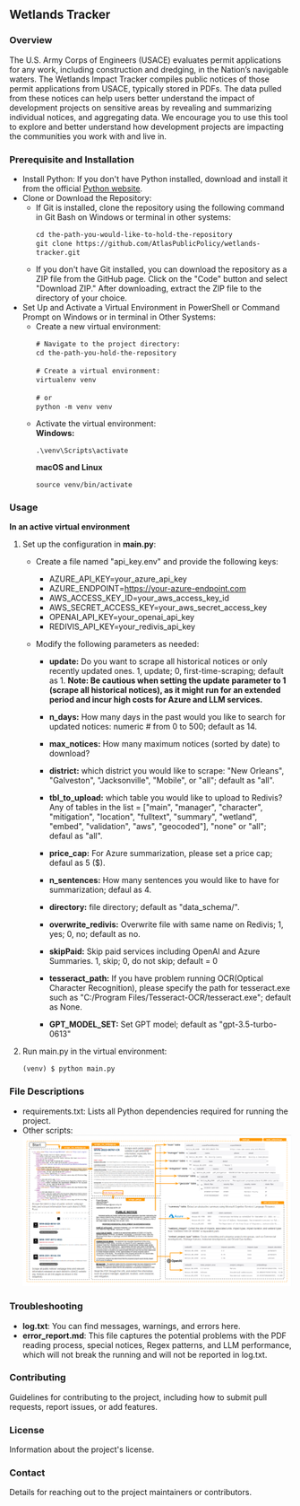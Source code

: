 ## Wetlands Tracker
### Overview
The U.S. Army Corps of Engineers (USACE) evaluates permit applications for any work, including construction and dredging, in the Nation’s navigable waters. The Wetlands Impact Tracker compiles public notices of those permit applications from USACE, typically stored in PDFs. The data pulled from these notices can help users better understand the impact of development projects on sensitive areas by revealing and summarizing individual notices, and aggregating data. We encourage you to use this tool to explore and better understand how development projects are impacting the communities you work with and live in.

### Prerequisite and Installation
* Install Python: If you don't have Python installed, download and install it from the official [Python website](https://www.python.org/downloads/).
* Clone or Download the Repository:
   * If Git is installed, clone the repository using the following command in Git Bash on Windows or terminal in other systems:
      ```
      cd the-path-you-would-like-to-hold-the-repository
      git clone https://github.com/AtlasPublicPolicy/wetlands-tracker.git
      ```
   * If you don't have Git installed, you can download the repository as a ZIP file from the GitHub page. Click on the "Code" button and select "Download ZIP." After downloading, extract the ZIP file to the directory of your choice.
* Set Up and Activate a Virtual Environment in PowerShell or Command Prompt on Windows or in terminal in Other Systems:
   * Create a new virtual environment:
      ```
      # Navigate to the project directory:
      cd the-path-you-hold-the-repository

      # Create a virtual environment:
      virtualenv venv

      # or
      python -m venv venv
      ```
   * Activate the virtual environment:<br>
     __Windows:__
     ```
     .\venv\Scripts\activate
     ```
     __macOS and Linux__
     ```
     source venv/bin/activate
     ```

### Usage
__In an active virtual environment__
1. Set up the configuration in __main.py__:
   * Create a file named "api_key.env" and provide the following keys:
     * AZURE_API_KEY=your_azure_api_key
     * AZURE_ENDPOINT=https://your-azure-endpoint.com
     * AWS_ACCESS_KEY_ID=your_aws_access_key_id
     * AWS_SECRET_ACCESS_KEY=your_aws_secret_access_key
     * OPENAI_API_KEY=your_openai_api_key
     * REDIVIS_API_KEY=your_redivis_api_key

   * Modify the following parameters as needed:
     * __update:__ Do you want to scrape all historical notices or only recently updated ones. 1, update; 0, first-time-scraping; default as 1. __Note: Be cautious when setting the update parameter to 1 (scrape all historical notices), as it might run for an extended period and incur high costs for Azure and LLM services.__
        
     * __n_days:__ How many days in the past would you like to search for updated notices: numeric # from 0 to 500; default as 14.
     
     * __max_notices:__ How many maximum notices (sorted by date) to download?
        
     * __district:__ which district you would like to scrape: "New Orleans", "Galveston", "Jacksonville", "Mobile", or "all"; default as "all".

     * __tbl_to_upload:__ which table you would like to upload to Redivis? Any of tables in the list = ["main", "manager", "character", "mitigation", "location", "fulltext", "summary", "wetland", "embed", "validation", "aws", "geocoded"], "none" or "all"; defaul as "all".
        
     * __price_cap:__ For Azure summarization, please set a price cap; defaul as 5 ($).
        
     * __n_sentences:__ How many sentences you would like to have for summarization; defaul as 4.
        
     * __directory:__ file directory; default as "data_schema/".

     * __overwrite_redivis:__ Overwrite file with same name on Redivis; 1, yes; 0, no; default as no.

     * __skipPaid:__ Skip paid services including OpenAI and Azure Summaries. 1, skip; 0, do not skip; default = 0

     * __tesseract_path:__ If you have problem running OCR(Optical Character Recognition), please specify the path for tesseract.exe such as "C:/Program Files/Tesseract-OCR/tesseract.exe"; default as None.
        
     * __GPT_MODEL_SET:__ Set GPT model; default as "gpt-3.5-turbo-0613"

2. Run main.py in the virtual environment:
   ```
   (venv) $ python main.py
   ```

### File Descriptions
* requirements.txt: Lists all Python dependencies required for running the project.
* Other scripts:
![workflow](workflow.png)

### Troubleshooting
* __log.txt__: You can find messages, warnings, and errors here.
* __error_report.md__: This file captures the potential problems with the PDF reading process, special notices, Regex patterns, and LLM performance, which will not break the running and will not be reported in log.txt.

### Contributing
Guidelines for contributing to the project, including how to submit pull requests, report issues, or add features.

### License
Information about the project's license.

### Contact
Details for reaching out to the project maintainers or contributors.
